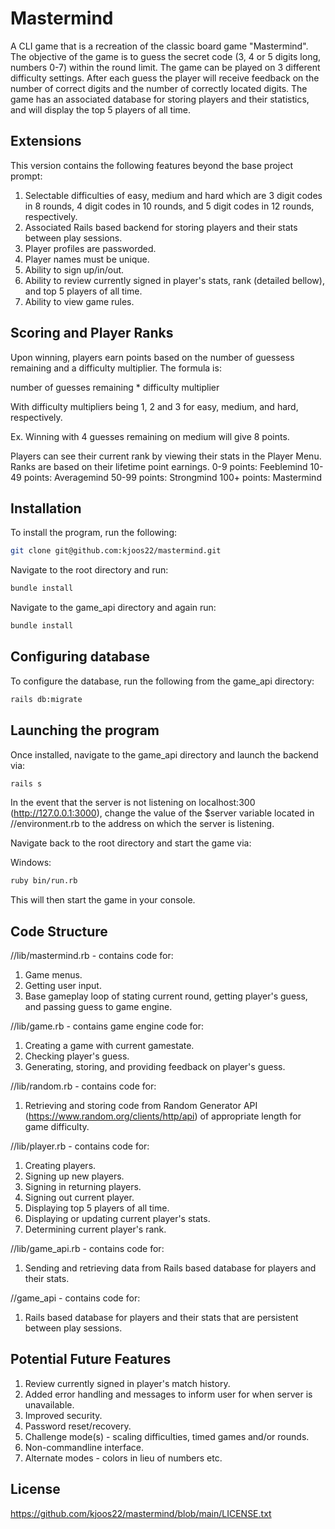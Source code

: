 # Mastermind

A CLI game that is a recreation of the classic board game "Mastermind". The objective of the game is to guess the secret code (3, 4 or 5 digits long, numbers 0-7) within the round limit. The game can be played on 3 different difficulty settings. After each guess the player will receive feedback on the number of correct digits and the number of correctly located digits. The game has an associated database for storing players and their statistics, and will display the top 5 players of all time.

## Extensions
This version contains the following features beyond the base project prompt:
1. Selectable difficulties of easy, medium and hard which are 3 digit codes in 8 rounds, 4 digit codes in 10 rounds, and 5 digit codes in 12 rounds, respectively.
2. Associated Rails based backend for storing players and their stats between play sessions.
3. Player profiles are passworded.
4. Player names must be unique.
5. Ability to sign up/in/out.
6. Ability to review currently signed in player's stats, rank (detailed bellow), and top 5 players of all time.
7. Ability to view game rules.

## Scoring and Player Ranks
Upon winning, players earn points based on the number of guessess remaining and a difficulty multiplier. The formula is:

number of guesses remaining * difficulty multiplier

With difficulty multipliers being 1, 2 and 3 for easy, medium, and hard, respectively.

Ex. Winning with 4 guesses remaining on medium will give 8 points.

Players can see their current rank by viewing their stats in the Player Menu.
Ranks are based on their lifetime point earnings.
0-9 points: Feeblemind
10-49 points: Averagemind
50-99 points: Strongmind
100+ points: Mastermind

## Installation
To install the program, run the following:

```bash
git clone git@github.com:kjoos22/mastermind.git
```
Navigate to the root directory and run:

```bash
bundle install
```

Navigate to the game_api directory and again run:
```bash
bundle install
```

## Configuring database
To configure the database, run the following from the game_api directory:

```bash
rails db:migrate
```

## Launching the program
Once installed, navigate to the game_api directory and launch the backend via:

```bash
rails s
```

In the event that the server is not listening on localhost:300 (http://127.0.0.1:3000), change the value of the $server variable located in //environment.rb to the address on which the server is listening.

Navigate back to the root directory and start the game via:

Windows:
```bash
ruby bin/run.rb
```

This will then start the game in your console.

## Code Structure
//lib/mastermind.rb - contains code for:
1. Game menus.
2. Getting user input.
3. Base gameplay loop of stating current round, getting player's guess, and passing guess to game engine.

//lib/game.rb - contains game engine code for:
1. Creating a game with current gamestate.
2. Checking player's guess.
3. Generating, storing, and providing feedback on player's guess.

//lib/random.rb - contains code for:
1. Retrieving and storing code from Random Generator API (https://www.random.org/clients/http/api) of appropriate length for game difficulty.

//lib/player.rb - contains code for:
1. Creating players.
2. Signing up new players.
3. Signing in returning players.
4. Signing out current player.
5. Displaying top 5 players of all time.
6. Displaying or updating current player's stats.
7. Determining current player's rank.

//lib/game_api.rb - contains code for:
1. Sending and retrieving data from Rails based database for players and their stats.

//game_api - contains code for:
1. Rails based database for players and their stats that are persistent between play sessions.

## Potential Future Features
1. Review currently signed in player's match history.
2. Added error handling and messages to inform user for when server is unavailable.
3. Improved security.
4. Password reset/recovery.
5. Challenge mode(s) - scaling difficulties, timed games and/or rounds.
6. Non-commandline interface.
7. Alternate modes - colors in lieu of numbers etc.

## License
https://github.com/kjoos22/mastermind/blob/main/LICENSE.txt